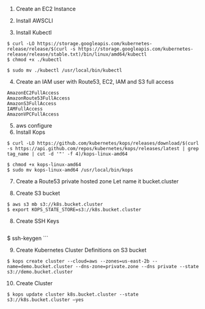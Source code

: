1. Create an EC2 Instance


3. Install AWSCLI

3. Install Kubectl

```
$ curl -LO https://storage.googleapis.com/kubernetes-release/release/$(curl -s https://storage.googleapis.com/kubernetes-release/release/stable.txt)/bin/linux/amd64/kubectl
$ chmod +x ./kubectl

$ sudo mv ./kubectl /usr/local/bin/kubectl

```
4. Create an IAM user with Route53, EC2, IAM and S3 full access
```
AmazonEC2FullAccess
AmazonRoute53FullAccess
AmazonS3FullAccess
IAMFullAccess
AmazonVPCFullAccess
```
5. aws configure
6.  Install Kops
```
$ curl -LO https://github.com/kubernetes/kops/releases/download/$(curl -s https://api.github.com/repos/kubernetes/kops/releases/latest | grep tag_name | cut -d '"' -f 4)/kops-linux-amd64

$ chmod +x kops-linux-amd64
$ sudo mv kops-linux-amd64 /usr/local/bin/kops
```
7. Create a Route53 private hosted zone
   Let name it bucket.cluster
   
8. Create S3 bucket
```
$ aws s3 mb s3://k8s.bucket.cluster
$ export KOPS_STATE_STORE=s3://k8s.bucket.cluster
```

8. Create SSH Keys
     ```
 $ ssh-keygen
     ```
     
9. Create Kubernetes Cluster Definitions on S3 bucket
```
$ kops create cluster --cloud=aws --zones=us-east-2b --name=demo.bucket.cluster --dns-zone=private.zone --dns private --state s3://demo.bucket.cluster

```
10. Create Cluster
```
$ kops update cluster k8s.bucket.cluster --state s3://k8s.bucket.cluster –yes
```

